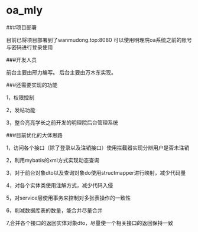 # oa_mly


###项目部署

目前已将项目部署到了wanmudong.top:8080  可以使用明理院oa系统之前的账号与密码进行登录使用


###开发人员

前台主要由邢力编写。
后台主要由万木东实现。


###还需要实现的功能

1，权限控制

2，发帖功能

3，整合亮亮学长之前开发的明理院后台管理系统


###目前优化的大体思路

1，访问各个接口（除了登录以及注销接口）使用拦截器实现分辨用户是否未注销

2，利用mybatis的xml方式实现动态查询

3，对于前台对象dto以及查询对象do使用structmapper进行映射，减少代码量

4，对各个实体类使用注解方式，减少代码入侵

5，对service层使用事务来控制对多张表操作的一致性

6，削减数据库表的数量，能合并尽量合并

7,合并各个接口的返回实体对象dto，尽量使一个相关接口的返回保持一致

